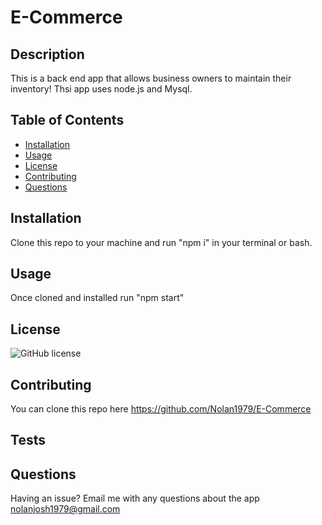 
# E-Commerce

## Description
This is a back end app that allows business owners to maintain their inventory!
Thsi app uses node.js and Mysql.

## Table of Contents
- [Installation](#installation)
- [Usage](#usage)
- [License](#license)
- [Contributing](#contributing)
- [Questions](#questions)

## Installation
Clone this repo to your machine and run "npm i" in your terminal or bash.

## Usage
Once cloned and installed run "npm start"

## License
![GitHub license](https://img.shields.io/badge/license-MIT-blue.svg)

## Contributing
You can clone this repo here https://github.com/Nolan1979/E-Commerce

## Tests


## Questions
Having an issue? Email me with any questions about the app nolanjosh1979@gmail.com
